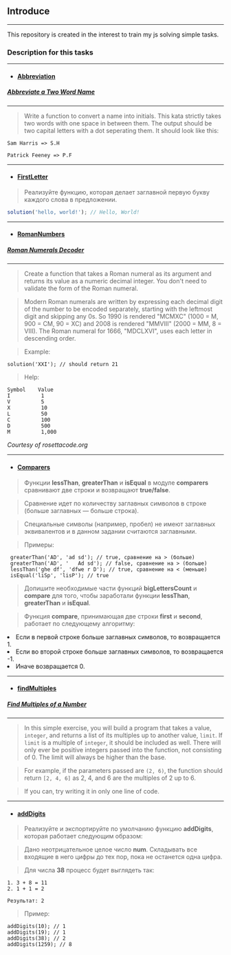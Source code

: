 ## Introduce ##
___
This repository is created in the interest to train my js solving simple tasks.

### Description for this tasks ####
___
- #### [Abbreviation](./Abbreviation) ####
##### [Abbreviate a Two Word Name](https://www.codewars.com/kata/abbreviate-a-two-word-name/javascript) #####
___
>Write a function to convert a name into initials. This kata strictly takes two words with one space in between them.
 The output should be two capital letters with a dot seperating them. It should look like this:
   
    Sam Harris => S.H
    
    Patrick Feeney => P.F
___
- #### [FirstLetter](./FirstLetter) ####
>Реализуйте функцию, которая делает заглавной первую букву каждого слова в предложении.

   ```js
   solution('hello, world!'); // Hello, World!
   ```
___
- #### [RomanNumbers](./RomanNumbers) ####
##### [Roman Numerals Decoder](https://www.codewars.com/kata/roman-numerals-decoder) #####
___
>Create a function that takes a Roman numeral as its argument and returns its value as a numeric decimal integer. You don't need to validate the form of the Roman numeral.

>Modern Roman numerals are written by expressing each decimal digit of the number to be encoded separately, starting with the leftmost digit and skipping any 0s. So 1990 is rendered "MCMXC" (1000 = M, 900 = CM, 90 = XC) and 2008 is rendered "MMVIII" (2000 = MM, 8 = VIII). The Roman numeral for 1666, "MDCLXVI", uses each letter in descending order.

>Example:

    solution('XXI'); // should return 21
>Help:

    Symbol    Value
    I          1
    V          5
    X          10
    L          50
    C          100
    D          500
    M          1,000

*Courtesy of rosettacode.org*
___
- #### [Comparers](./comparers) ####
>Функции **lessThan**, **greaterThan** и **isEqual** в модуле **comparers** сравнивают две строки и возвращают **true/false**.

>Сравнение идет по количеству заглавных символов в строке (больше заглавных — больше строка).

>Специальные символы (например, пробел) не имеют заглавных эквивалентов и в данном задании считаются заглавными.

>Примеры:
    
     greaterThan('AD', 'ad sd'); // true, сравнение на > (больше)
     greaterThan('AD', '   Ad sd'); // false, сравнение на > (больше)
     lessThan('ghe df', 'dfwe r D'); // true, сравнение на < (меньше)
     isEqual('liSp', 'lisP'); // true

    
>Допишите необходимые части функций **bigLettersCount** и **compare**
> для того, чтобы заработали функции **lessThan**, **greaterThan** и **isEqual**.
    
>Функция **compare**, принимающая две строки **first** и **second**, работает по следующему алгоритму:
    
 <li>Если в первой строке больше заглавных символов, то возвращается 1.</li>
 <li>Если во второй строке больше заглавных символов, то возвращается -1.</li>
 <li>Иначе возвращается 0.</li>
 
 ___
 - #### [findMultiples](./findMultiples) ####
 ##### [Find Multiples of a Number](https://www.codewars.com/kata/find-multiples-of-a-number/javascript) #####
 ___
 > In this simple exercise, you will build a program that takes a value, `integer`, 
 >and returns a list of its multiples up to another value, `limit`. 
 >If `limit` is a multiple of `integer`, it should be included as well. 
 >There will only ever be positive integers passed into the function, not consisting of 0. 
 >The limit will always be higher than the base.
 
 >For example, if the parameters passed are `(2, 6)`, the function should return `[2, 4, 6]` as 2, 4, and 6 are the multiples of 2 up to 6.
 
 >If you can, try writing it in only one line of code.
___
- #### [addDigits](./addDigits) ####
>Реализуйте и экспортируйте по умолчанию функцию **addDigits**, которая работает следующим образом:
     
>Дано неотрицательное целое число **num**. Складывать все входящие в него цифры до тех пор, пока не останется одна цифра.
     
 >Для числа **38** процесс будет выглядеть так:

    1. 3 + 8 = 11
    2. 1 + 1 = 2
   `Результат: 2`
>Пример:
   
    addDigits(10); // 1
    addDigits(19); // 1
    addDigits(38); // 2
    addDigits(1259); // 8 
